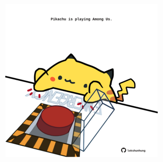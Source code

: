 <!-- built at 03/02/2021, 04:01:55 UTC -->
<p align="center">
  <img width="500" height="500" src="./ReadmeImage.svg">
</p>
